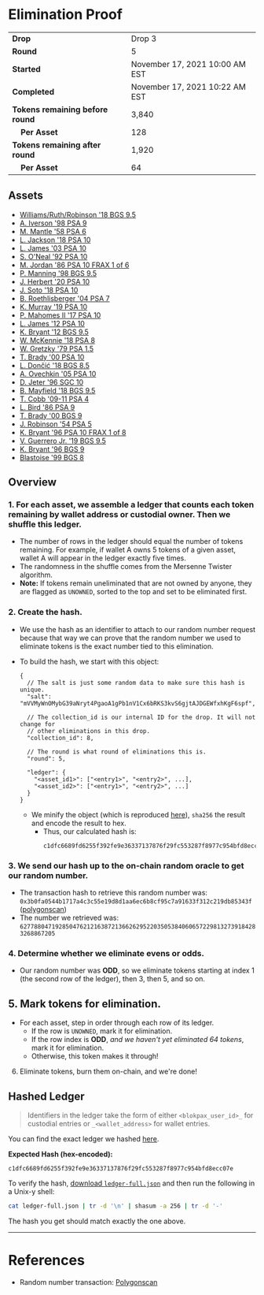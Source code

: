 # Elimination Proof

|||
|---|---|
| **Drop** | Drop 3 |
| **Round** | 5 |
| **Started** | November 17, 2021 10:00 AM EST |
| **Completed** | November 17, 2021 10:22 AM EST |
| **Tokens remaining before round** | 3,840 |
| **&nbsp;&nbsp;&nbsp;&nbsp;Per Asset** | 128 |
| **Tokens remaining after round** | 1,920 |
| **&nbsp;&nbsp;&nbsp;&nbsp;Per Asset** | 64 |

## Assets

- [Williams/Ruth/Robinson &#039;18 BGS 9.5](asset-263.md)
- [A. Iverson &#039;98 PSA 9](asset-264.md)
- [M. Mantle &#039;58 PSA 6](asset-265.md)
- [L. Jackson &#039;18 PSA 10](asset-266.md)
- [L. James &#039;03 PSA 10](asset-267.md)
- [S. O&#039;Neal &#039;92 PSA 10](asset-268.md)
- [M. Jordan &#039;86 PSA 10 FRAX 1 of 6](asset-269.md)
- [P. Manning &#039;98 BGS 9.5](asset-270.md)
- [J. Herbert &#039;20 PSA 10](asset-271.md)
- [J. Soto &#039;18 PSA 10](asset-272.md)
- [B. Roethlisberger &#039;04 PSA 7](asset-273.md)
- [K. Murray &#039;19 PSA 10](asset-274.md)
- [P. Mahomes II &#039;17 PSA 10](asset-275.md)
- [L. James &#039;12 PSA 10](asset-276.md)
- [K. Bryant &#039;12 BGS 9.5](asset-277.md)
- [W. McKennie &#039;18 PSA 8](asset-278.md)
- [W. Gretzky &#039;79 PSA 1.5](asset-279.md)
- [T. Brady &#039;00 PSA 10](asset-280.md)
- [L. Dončić &#039;18 BGS 8.5](asset-281.md)
- [A. Ovechkin &#039;05 PSA 10](asset-282.md)
- [D. Jeter &#039;96 SGC 10](asset-283.md)
- [B. Mayfield &#039;18 BGS 9.5](asset-284.md)
- [T. Cobb &#039;09-11 PSA 4](asset-285.md)
- [L. Bird &#039;86 PSA 9](asset-286.md)
- [T. Brady &#039;00 BGS 9](asset-287.md)
- [J. Robinson &#039;54 PSA 5](asset-288.md)
- [K. Bryant &#039;96 PSA 10 FRAX 1 of 8](asset-289.md)
- [V. Guerrero Jr. &#039;19 BGS 9.5](asset-290.md)
- [K. Bryant &#039;96 BGS 9](asset-291.md)
- [Blastoise &#039;99 BGS 8](asset-292.md)

## Overview

### 1. For each asset, we assemble a ledger that counts each token remaining by wallet address or custodial owner. Then we shuffle this ledger.
- The number of rows in the ledger should equal the number of tokens remaining. For example, if wallet A owns 5 tokens of a given asset, wallet A will appear in the ledger exactly five times.
- The randomness in the shuffle comes from the Mersenne Twister algorithm.
- **Note:** If tokens remain uneliminated that are not owned by anyone, they are flagged as `UNOWNED`, sorted to the top and set to be eliminated first.

### 2. Create the hash.
- We use the hash as an identifier to attach to our random number request because that way we can prove that the random number we used to eliminate tokens is the exact number tied to this elimination.
- To build the hash, we start with this object:
  ```jsonc
  {
    // The salt is just some random data to make sure this hash is unique.
    "salt": "mVVMyWnOMybG39aNryt4PgaoA1gPb1nV1Cx6bRKS3kvS6gjtAJDGEWfxhKgF6spf",

    // The collection_id is our internal ID for the drop. It will not change for
    // other eliminations in this drop.
    "collection_id": 8,

    // The round is what round of eliminations this is.
    "round": 5,

    "ledger": {
      "<asset_id1>": ["<entry1>", "<entry2>", ...],
      "<asset_id2>": ["<entry1>", "<entry2>", ...]
    }
  }
  ```

  - We minify the object (which is reproduced [here][ledger_full]), `sha256` the result and encode the result to hex.
    - Thus, our calculated hash is:
      ```plain
      c1dfc6689fd6255f392fe9e36337137876f29fc553287f8977c954bfd8ecc07e
      ```

### 3. We send our hash up to the on-chain random oracle to get our random number.
  - The transaction hash to retrieve this random number was: `0x3b0fa0544b1717a4c3c55e19d8d1aa6ec6b8cf95c7a91633f312c219db85343f` ([polygonscan][random_txn])
  - The number we retrieved was: `62778804719285047621216387213662629522035053840606572298132739184283268867205`

### 4. Determine whether we eliminate evens or odds.
  
  - Our random number was **ODD**, so we eliminate tokens starting at index 1 (the second row of the ledger), then 3, then 5, and so on.
  
## 5. Mark tokens for elimination.
  - For each asset, step in order through each row of its ledger.
    - If the row is `UNOWNED`, mark it for elimination.
    - If the row index is **ODD**, _and we haven't yet eliminated 64 tokens_, mark it for elimination.
    - Otherwise, this token makes it through!

6. Eliminate tokens, burn them on-chain, and we're done!

## Hashed Ledger

> Identifiers in the ledger take the form of either `<blokpax_user_id>_` for custodial entries or `_<wallet_address>` for wallet entries.

You can find the exact ledger we hashed [here][ledger_full].

**Expected Hash (hex-encoded):**
```
c1dfc6689fd6255f392fe9e36337137876f29fc553287f8977c954bfd8ecc07e
```

To verify the hash, [download `ledger-full.json`][ledger_full] and then run the following in a Unix-y shell:

```bash
cat ledger-full.json | tr -d '\n' | shasum -a 256 | tr -d '-'
```

The hash you get should match exactly the one above.

---

# References

- Random number transaction: [Polygonscan][random_txn]

[random_txn]: https://polygonscan.com/tx/0x3b0fa0544b1717a4c3c55e19d8d1aa6ec6b8cf95c7a91633f312c219db85343f
[ledger_full]: ledger-full.json
